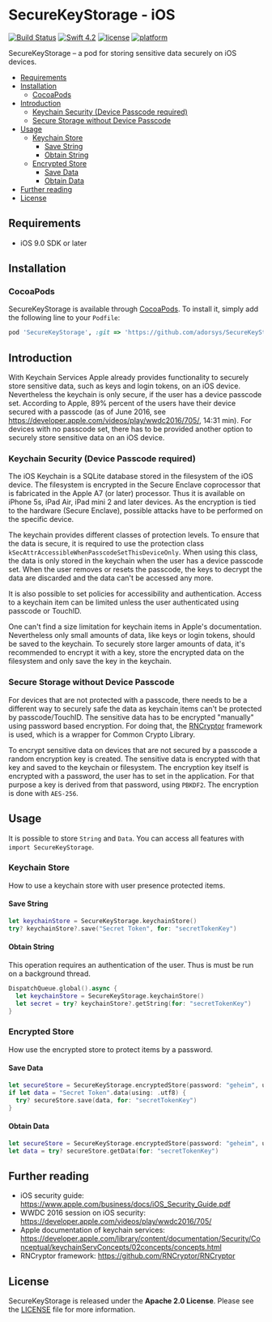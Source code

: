 # SecureKeyStorage - iOS

[![Build Status](https://travis-ci.com/adorsys/SecureKeyStorage.svg?branch=master)](https://travis-ci.com/adorsys/SecureKeyStorage.svg?branch=master)
[![Swift 4.2](https://img.shields.io/badge/Swift-4.2-orange.svg)](https://swift.org)
[![license](https://img.shields.io/badge/license-Apache_2.0-lightgrey.svg)](https://github.com/adorsys/SecureKeyStorage/blob/master/LICENSE)
[![platform](https://img.shields.io/badge/platform-iOS_9+-lightgrey.svg)](https://img.shields.io/badge/platform-iOS_9+-lightgrey.svg)

SecureKeyStorage – a pod for storing sensitive data securely on iOS devices.

- [Requirements](#requirements)
- [Installation](#installation)
  - [CocoaPods](#cocoapods)
- [Introduction](#introduction)
  - [Keychain Security (Device Passcode required)](#keychain-security-device-passcode-required)
  - [Secure Storage without Device Passcode](#secure-storage-without-device-passcode)
- [Usage](#usage)
  - [Keychain Store](#keychain-store)
    - [Save String](#save-string)
    - [Obtain String](#obtain-string)
  - [Encrypted Store](#encrypted-store)
    - [Save Data](#save-data)
    - [Obtain Data](#obtain-data)
- [Further reading](#further-reading)
- [License](#license)

## Requirements
- iOS 9.0 SDK or later

## Installation

### CocoaPods

SecureKeyStorage is available through [CocoaPods](http://cocoapods.org).
To install it, simply add the following line to your `Podfile`:

```ruby
pod 'SecureKeyStorage', :git => 'https://github.com/adorsys/SecureKeyStorage.git'
```

## Introduction

With Keychain Services Apple already provides functionality to securely store sensitive data, such as keys and login tokens, on an iOS device. Nevertheless the keychain is only secure, if the user has a device passcode set. According to Apple, 89% percent of the users have their device secured with a passcode (as of June 2016, see https://developer.apple.com/videos/play/wwdc2016/705/, 14:31 min). For devices with no passcode set, there has to be provided another option to securely store sensitive data on an iOS device.

### Keychain Security (Device Passcode required)

The iOS Keychain is a SQLite database stored in the filesystem of the iOS device. The filesystem is encrypted in the Secure Enclave coprocessor that is fabricated in the Apple A7 (or later) processor. Thus it is available on iPhone 5s, iPad Air, iPad mini 2 and later devices. As the encryption is tied to the hardware (Secure Enclave), possible attacks have to be performed on the specific device.

The keychain provides different classes of protection levels. To ensure that the data is secure, it is required to use the protection class `kSecAttrAccessibleWhenPasscodeSetThisDeviceOnly`. When using this class, the data is only stored in the keychain when the user has a device passcode set. When the user removes or resets the passcode, the keys to decrypt the data are discarded and the data can't be accessed any more.

It is also possible to set policies for accessibility and authentication. Access to a keychain item can be limited unless the user authenticated using passcode or TouchID.

One can't find a size limitation for keychain items in Apple's documentation. Nevertheless only small amounts of data, like keys or login tokens, should be saved to the keychain. To securely store larger amounts of data, it's recommended to encrypt it with a key, store the encrypted data on the filesystem and only save the key in the keychain.

### Secure Storage without Device Passcode

For devices that are not protected with a passcode, there needs to be a different way to securely safe the data as keychain items can't be protected by passcode/TouchID. The sensitive data has to be encrypted "manually" using password based encryption. For doing that, the [RNCryptor](https://github.com/RNCryptor/RNCryptor) framework is used, which is a wrapper for Common Crypto Library.

To encrypt sensitive data on devices that are not secured by a passcode a random encryption key is created. The sensitive data is encrypted with that key and saved to the keychain or filesystem. The encryption key itself is encrypted with a password, the user has to set in the application. For that purpose a key is derived from that password, using `PBKDF2`. The encryption is done with `AES-256`.

## Usage

It is possible to store `String` and `Data`. You can access all features with `import SecureKeyStorage`.

### Keychain Store

How to use a keychain store with user presence protected items.

#### Save String

```swift
let keychainStore = SecureKeyStorage.keychainStore()
try? keychainStore?.save("Secret Token", for: "secretTokenKey")
```

#### Obtain String

This operation requires an authentication of the user. Thus is must be run on a background thread.

```swift
DispatchQueue.global().async {
  let keychainStore = SecureKeyStorage.keychainStore()
  let secret = try? keychainStore?.getString(for: "secretTokenKey")
}
```

### Encrypted Store

How use the encrypted store to protect items by a password.

#### Save Data

```swift
let secureStore = SecureKeyStorage.encryptedStore(password: "geheim", user: "username")
if let data = "Secret Token".data(using: .utf8) {
  try? secureStore.save(data, for: "secretTokenKey")
}
```

#### Obtain Data

```swift
let secureStore = SecureKeyStorage.encryptedStore(password: "geheim", user: "username")
let data = try? secureStore.getData(for: "secretTokenKey")
```

## Further reading

- iOS security guide:
https://www.apple.com/business/docs/iOS_Security_Guide.pdf
- WWDC 2016 session on iOS security:
https://developer.apple.com/videos/play/wwdc2016/705/
- Apple documentation of keychain services:
https://developer.apple.com/library/content/documentation/Security/Conceptual/keychainServConcepts/02concepts/concepts.html
- RNCryptor framework:
https://github.com/RNCryptor/RNCryptor

## License

SecureKeyStorage is released under the **Apache 2.0 License**. Please see the [LICENSE](https://github.com/adorsys/SecureKeyStorage/blob/master/LICENSE) file for more information.
